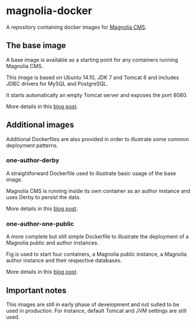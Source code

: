 # magnolia-docker
A repository containing docker images for [Magnolia CMS](http://magnolia-cms.com/).

## The base image
A base image is available as a starting point for any containers running Magnolia CMS.

This image is based on Ubuntu 14.10, JDK 7 and Tomcat 8 and includes JDBC drivers for MySQL and PostgreSQL.

It starts automatically an empty Tomcat server and exposes the port 8080.

More details in this [blog post](http://nicolasbarbe.com/2015/01/02/a-docker-image-for-magnolia/).

## Additional images
Additional Dockerfiles are also provided in order to illustrate some common deployment patterns.

### one-author-derby
A straightforward Dockerfile used to illustrate basic usage of the base image. 

Magnolia CMS is running inside its own container as an author instance and uses Derby to persist the data.

More details in this [blog post](http://nicolasbarbe.com/2015/01/02/a-docker-image-for-magnolia/).

### one-author-one-public
A more complete but still simple Dockerfile to illustrate the deployment of a Magnolia public and author instances.

Fig is used to start four containers, a Magnolia public instance, a Magnolia author instance and their respective databases.

More details in this [blog post](http://nicolasbarbe.com/2015/01/07/architecture-patterns-single-author-and-public-instance/).

## Important notes
This images are still in early phase of development and not suited to be used in production. For instance, default Tomcat and JVM settings are still used.
